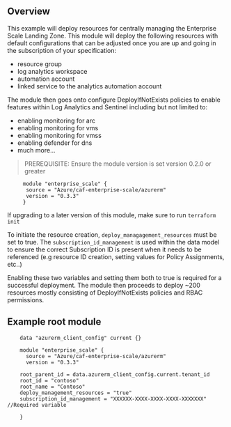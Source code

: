 ## Overview
This example will deploy resources for centrally managing the Enterprise Scale Landing Zone. This module will deploy the following resources with default configurations that can be adjusted once you are up and going in the subscription of your specification:


* resource group
* log analytics workspace
* automation account
* linked service to the analytics automation account



The module then goes onto configure DeployIfNotExists policies to enable features within Log Analytics and Sentinel including
but not limited to:
* enabling monitoring for arc
* enabling monitoring for vms
* enabling monitoring for vmss
* enabling defender for dns
* much more...



> PREREQUISITE: Ensure the module version is set version  0.2.0 or greater
```hcl
     module "enterprise_scale" {
      source = "Azure/caf-enterprise-scale/azurerm"
      version = "0.3.3"
     }
```

If upgrading to a later version of this module, make sure to run `terraform init`

To initiate the resource creation,  `deploy_managagement_resources` must be set to true. The  `subscription_id_management` is used within the data model to ensure the correct Subscription ID is present when it needs to be referenced (e.g resource ID creation, setting values for Policy Assignments, etc..) 

Enabling these two variables and setting them both to true is required for a successful deployment. The module then proceeds to deploy ~200 resources mostly consisting of DeployIfNotExists policies and RBAC permissions.

## Example root module
```hcl
    data "azurerm_client_config" current {}

    module "enterprise_scale" {
      source = "Azure/caf-enterprise-scale/azurerm"
      version = "0.3.3"

    root_parent_id = data.azurerm_client_config.current.tenant_id
    root_id = "contoso" 
    root_name = "Contoso"
    deploy_management_resources = "true" 
    subscription_id_management = "XXXXXX-XXXX-XXXX-XXXX-XXXXXXX" //Required variable
    
    }
```

